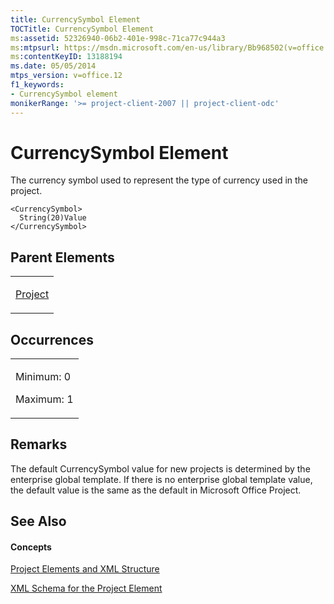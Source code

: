 ```yaml
---
title: CurrencySymbol Element
TOCTitle: CurrencySymbol Element
ms:assetid: 52326940-06b2-401e-998c-71ca77c944a3
ms:mtpsurl: https://msdn.microsoft.com/en-us/library/Bb968502(v=office.12)
ms:contentKeyID: 13188194
ms.date: 05/05/2014
mtps_version: v=office.12
f1_keywords:
- CurrencySymbol element
monikerRange: '>= project-client-2007 || project-client-odc'
---
```


# CurrencySymbol Element




The currency symbol used to represent the type of currency used in the project.

    <CurrencySymbol>
      String(20)Value
    </CurrencySymbol>

## Parent Elements

<table>
<colgroup>
<col style="width: 100%" />
</colgroup>
<tbody>
<tr class="odd">
<td><p><a href="bb968701(v=office.12).md">Project</a></p></td>
</tr>
</tbody>
</table>

## Occurrences

<table>
<colgroup>
<col style="width: 100%" />
</colgroup>
<tbody>
<tr class="odd">
<td><p>Minimum: 0</p>
<p>Maximum: 1</p></td>
</tr>
</tbody>
</table>

## Remarks

The default CurrencySymbol value for new projects is determined by the enterprise global template. If there is no enterprise global template value, the default value is the same as the default in Microsoft Office Project.

## See Also

#### Concepts

[Project Elements and XML Structure](project-elements-and-xml-structure.md)

[XML Schema for the Project Element](xml-schema-for-the-project-element.md)

